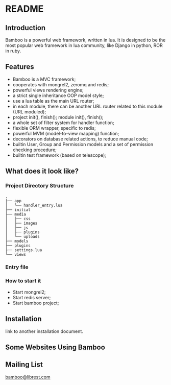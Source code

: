 README
======

## Introduction

Bamboo is a powerful web framework, written in lua. It is designed to be the most popular web framework in lua community, like Django in python, ROR in ruby.

## Features

- Bamboo is a MVC framework;
- cooperates with mongrel2, zeromq and redis;
- powerful views rendering engine;
- a strict single inheritance OOP model style;
- use a lua table as the main URL router;
- in each module, there can be another URL router related to this module (URL moduled);
- project init(), finish(); module init(), finish();  
- a whole set of filter system for handler function;
- flexible ORM wrapper, specific to redis;
- powerful MVM (model-to-view mapping) function;
- decorators on database related actions, to reduce manual code;
- builtin User, Group and Permission models and a set of permission checking procedure;
- builtin test framework (based on telescope);

## What does it look like?
### Project Directory Structure
	.
	├── app
	│   └── handler_entry.lua
	├── initial
	├── media
	│   ├── css
	│   ├── images
	│   ├── js
	│   ├── plugins
	│   └── uploads
	├── models
	├── plugins
	├── settings.lua
	└── views


### Entry file

### How to start it
- Start mongrel2;
- Start redis server;
- Start bamboo project;


	
	

## Installation
link to another installation document.

## Some Websites Using Bamboo

## Mailing List

bamboo@librest.com
